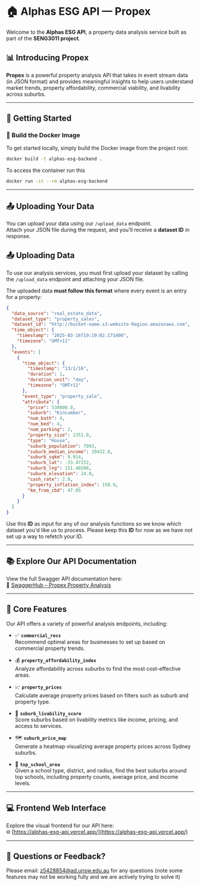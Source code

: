 # 🏠 Alphas ESG API — Propex

Welcome to the **Alphas ESG API**, a property data analysis service built as part of the **SENG3011 project**.

## 📊 Introducing Propex  
**Propex** is a powerful property analysis API that takes in event stream data (in JSON format) and provides meaningful insights to help users understand market trends, property affordability, commercial viability, and livability across suburbs.

---

## 🚀 Getting Started

### 🔧 Build the Docker Image

To get started locally, simply build the Docker image from the project root:

```bash
docker build -t alphas-esg-backend .
```

To access the container run this

```bash
docker run -it --rm alphas-esg-backend
```

---

## 📤 Uploading Your Data

You can upload your data using our `/upload_data` endpoint.  
Attach your JSON file during the request, and you'll receive a **dataset ID** in response.

## 📤 Uploading Data

To use our analysis services, you must first upload your dataset by calling the `/upload_data` endpoint and attaching your JSON file.

The uploaded data **must follow this format** where every event is an entry for a property:
```json
{
  "data_source": "real_estate_data",
  "dataset_type": "property_sales",
  "dataset_id": "http://bucket-name.s3-website-Region.amazonaws.com",
  "time_object": {
    "timestamp": "2025-03-16T19:19:02.171400",
    "timezone": "GMT+11"
  },
  "events": [
    {
      "time_object": {
        "timestamp": "13/1/16",
        "duration": 1,
        "duration_unit": "day",
        "timezone": "GMT+11"
      },
      "event_type": "property_sale",
      "attribute": {
        "price": 530000.0,
        "suburb": "Kincumber",
        "num_bath": 4,
        "num_bed": 4,
        "num_parking": 2,
        "property_size": 1351.0,
        "type": "House",
        "suburb_population": 7093,
        "suburb_median_income": 29432.0,
        "suburb_sqkm": 9.914,
        "suburb_lat": -33.47252,
        "suburb_lng": 151.40208,
        "suburb_elevation": 24.0,
        "cash_rate": 2.0,
        "property_inflation_index": 150.9,
        "km_from_cbd": 47.05
      }
    }
  ]
}
```

Use this **ID** as input for any of our analysis functions so we know which dataset you'd like us to process.
Please keep this **ID** for now as we have not set up a way to refetch your ID.

---

## 📚 Explore Our API Documentation

View the full Swagger API documentation here:  
🔗 [SwaggerHub – Propex Property Analysis](https://app.swaggerhub.com/apis/LOWKHYEJAC/PropexPropertyAnalysis/1.0.0)

---

## 🧠 Core Features

Our API offers a variety of powerful analysis endpoints, including:

- ✅ **`commercial_recs`**  
  Recommend optimal areas for businesses to set up based on commercial property trends.

- 💰 **`property_affordability_index`**  
  Analyze affordability across suburbs to find the most cost-effective areas.

- 📈 **`property_prices`**  
  Calculate average property prices based on filters such as suburb and property type.

- 🏡 **`suburb_livability_score`**  
  Score suburbs based on livability metrics like income, pricing, and access to services.

- 🗺️ **`suburb_price_map`**  
  Generate a heatmap visualizing average property prices across Sydney suburbs.

- 🏫 **`top_school_area`**  
  Given a school type, district, and radius, find the best suburbs around top schools, including property counts, average price, and income levels.

---

## 💻 Frontend Web Interface

Explore the visual frontend for our API here:  
🌐 [https://alphas-esg-api.vercel.app/](https://alphas-esg-api.vercel.app/)

---

## 💬 Questions or Feedback?

Please email: z5428854@ad.unsw.edu.au for any questions (note some features may not be working fully and we are actively trying to solve it)
